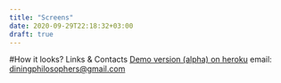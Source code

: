 ```yaml
---
title: "Screens"
date: 2020-09-29T22:18:32+03:00
draft: true
---
```

#How it looks?
Links & Contacts
[Demo version (alpha) on heroku](tabsur.herokuapp.com)
email: diningphilosophers@gmail.com